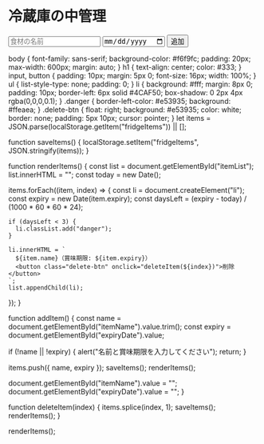 <h1>冷蔵庫の中管理</h1>

<input type="text" id="itemName" placeholder="食材の名前">
<input type="date" id="expiryDate">
<button onclick="addItem()">追加</button>

<ul id="itemList"></ul>
body {
  font-family: sans-serif;
  background-color: #f6f9fc;
  padding: 20px;
  max-width: 600px;
  margin: auto;
}
h1 {
  text-align: center;
  color: #333;
}
input, button {
  padding: 10px;
  margin: 5px 0;
  font-size: 16px;
  width: 100%;
}
ul {
  list-style-type: none;
  padding: 0;
}
li {
  background: #fff;
  margin: 8px 0;
  padding: 10px;
  border-left: 6px solid #4CAF50;
  box-shadow: 0 2px 4px rgba(0,0,0,0.1);
}
.danger {
  border-left-color: #e53935;
  background: #ffeaea;
}
.delete-btn {
  float: right;
  background: #e53935;
  color: white;
  border: none;
  padding: 5px 10px;
  cursor: pointer;
}
let items = JSON.parse(localStorage.getItem("fridgeItems")) || [];

function saveItems() {
  localStorage.setItem("fridgeItems", JSON.stringify(items));
}

function renderItems() {
  const list = document.getElementById("itemList");
  list.innerHTML = "";
  const today = new Date();

  items.forEach((item, index) => {
    const li = document.createElement("li");
    const expiry = new Date(item.expiry);
    const daysLeft = (expiry - today) / (1000 * 60 * 60 * 24);

    if (daysLeft < 3) {
      li.classList.add("danger");
    }

    li.innerHTML = `
      ${item.name}（賞味期限: ${item.expiry}）
      <button class="delete-btn" onclick="deleteItem(${index})">削除</button>
    `;
    list.appendChild(li);
  });
}

function addItem() {
  const name = document.getElementById("itemName").value.trim();
  const expiry = document.getElementById("expiryDate").value;

  if (!name || !expiry) {
    alert("名前と賞味期限を入力してください");
    return;
  }

  items.push({ name, expiry });
  saveItems();
  renderItems();

  document.getElementById("itemName").value = "";
  document.getElementById("expiryDate").value = "";
}

function deleteItem(index) {
  items.splice(index, 1);
  saveItems();
  renderItems();
}

renderItems();
